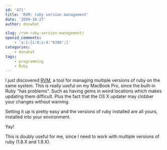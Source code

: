 ```yaml
---
id: '471'
title: 'RVM: ruby version management'
date: '2009-10-27'
author: docwhat

slug: /rvm-ruby-version-management/
openid_comments:
    - 'a:1:{i:0;s:4:"6396";}'
categories:
    - docwhat
tags:
    - programming
    - Ruby
---
```


I just discovered <a href="http://rvm.beginrescueend.com/">RVM</a>, a tool for
managing multiple versions of ruby on the same system. This is really useful
on my MacBook Pro, since the built-in Ruby "has problems". Such as having gems
in weird locations which makes updating them difficult. Plus the fact that the
OS X updater may clobber your changes without warning.

Setting it up is pretty easy and the versions of ruby installed are all yours,
installed into your environment.

Yay!

This is doubly useful for me, since I need to work with multiple versions of
ruby (1.8.X and 1.9.X).
